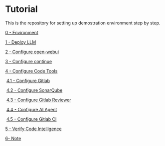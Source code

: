 # Tutorial

This is the repository for setting up demostration environment step by step.

[0 - Environment](0-environment.md)

[1 - Deploy LLM](1-deploy-llm.md)

[2 - Configure open-webui](2-configure-open-webui.md)

[3 - Configure continue](3-configure-continue.md)

[4 - Configure Code Tools](4-0-configure-code-tools.md)

​	[4.1 - Configure Gitlab](4-1-configure-gitlab.md)

​	[4.2 - Configure SonarQube](4-2-configure-sonarqube.md)

​	[4.3 - Configure Gitlab Reviewer](4-3-configure-gitlab-reviewer.md)

​	[4.4 - Configure AI Agent](4-4-configure-ai-agent.md)

​	[4.5 - Configure Gitlab CI](4-5-configure-gitlab-ci.md)

[5 - Verify Code Intelligence](5-verify-code-intelligence.md)

[6- Note](6-note.md)


